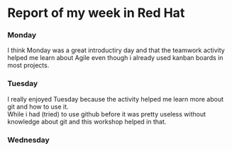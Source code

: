 # Report of my week in Red Hat

### Monday

I think Monday was a great introductiry day and that the teamwork activity helped me learn about Agile even though i already used kanban boards in most projects.


### Tuesday 

I really enjoyed Tuesday because the activity helped me learn more about git and how to use it.\
While i had (tried) to use github before it was pretty useless without knowledge about git and this workshop helped in that.

### Wednesday


